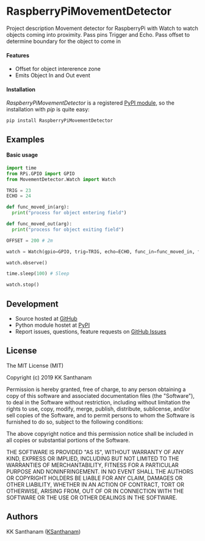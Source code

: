 # RaspberryPiMovementDetector

Project description Movement detector for RaspberryPi with Watch to watch objects coming into proximity. Pass pins Trigger and Echo. Pass offset to determine boundary for the object to come in


#### Features

- Offset for object intererence zone
- Emits Object In and Out event


#### Installation

*RaspberryPiMovementDetector* is a registered [PyPI module](https://pypi.python.org/pypi/RaspberryPiMovementDetector), so the installation
with *pip* is quite easy:

```console
pip install RaspberryPiMovementDetector
```


## Examples

#### Basic usage

```python
import time
from RPi.GPIO import GPIO
from MovementDetector.Watch import Watch

TRIG = 23
ECHO = 24

def func_moved_in(arg):
  print("process for object entering field")

def func_moved_out(arg):
  print("process for object exiting field")

OFFSET = 200 # 2m

watch = Watch(gpio=GPIO, trig=TRIG, echo=ECHO, func_in=func_moved_in, func_out=func_moved_out, offset=OFFSET)

watch.observe()

time.sleep(100) # Sleep 

watch.stop()
```


## Development

- Source hosted at [GitHub](https://github.com/KSanthanam/RaspberryPiMovementDetector)
- Python module hostet at [PyPI](https://pypi.python.org/pypi/RaspberryPiMovementDetector)
- Report issues, questions, feature requests on
  [GitHub Issues](https://github.com/KSanthanam/RaspberryPiMovementDetector/issues)


## License

The MIT License (MIT)

Copyright (c) 2019 KK Santhanam

Permission is hereby granted, free of charge, to any person obtaining a copy
of this software and associated documentation files (the "Software"), to deal
in the Software without restriction, including without limitation the rights
to use, copy, modify, merge, publish, distribute, sublicense, and/or sell
copies of the Software, and to permit persons to whom the Software is
furnished to do so, subject to the following conditions:

The above copyright notice and this permission notice shall be included in
all copies or substantial portions of the Software.

THE SOFTWARE IS PROVIDED "AS IS", WITHOUT WARRANTY OF ANY KIND, EXPRESS OR
IMPLIED, INCLUDING BUT NOT LIMITED TO THE WARRANTIES OF MERCHANTABILITY,
FITNESS FOR A PARTICULAR PURPOSE AND NONINFRINGEMENT. IN NO EVENT SHALL THE
AUTHORS OR COPYRIGHT HOLDERS BE LIABLE FOR ANY CLAIM, DAMAGES OR OTHER
LIABILITY, WHETHER IN AN ACTION OF CONTRACT, TORT OR OTHERWISE, ARISING FROM,
OUT OF OR IN CONNECTION WITH THE SOFTWARE OR THE USE OR OTHER DEALINGS IN
THE SOFTWARE.


## Authors

KK Santhanam ([KSanthanam](https://github.com/KSanthanam))